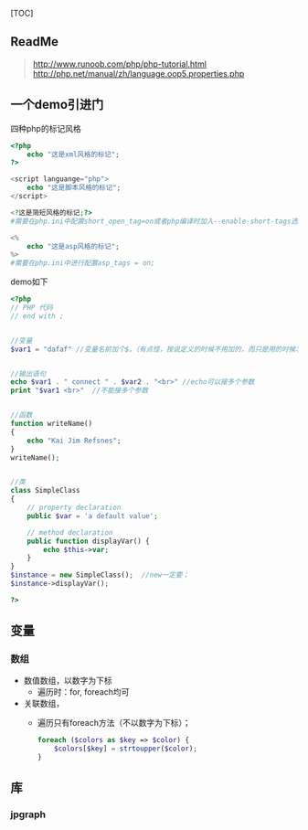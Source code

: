 [TOC]

## ReadMe
> http://www.runoob.com/php/php-tutorial.html
> http://php.net/manual/zh/language.oop5.properties.php

## 一个demo引进门
四种php的标记风格
```php
<?php
	echo "这是xml风格的标记";
?>

<script languange="php">
	echo "这是脚本风格的标记";
</script>

<?这是简短风格的标记;?>
#需要在php.ini中配置short_open_tag=on或者php编译时加入--enable-short-tags选项；

<%
	echo "这是asp风格的标记";
%>
#需要在php.ini中进行配置asp_tags = on;
```


demo如下
```php
<?php
// PHP 代码
// end with ;


//变量
$var1 = "dafaf" //变量名前加个$。（有点怪，按说定义的时候不用加的，而只是用的时候才加）


//输出语句
echo $var1 . " connect " . $var2 . "<br>" //echo可以接多个参数
print "$var1 <br>"  //不能接多个参数


//函数
function writeName()
{
    echo "Kai Jim Refsnes";
}
writeName();


//类
class SimpleClass
{
    // property declaration
    public $var = 'a default value';

    // method declaration
    public function displayVar() {
        echo $this->var;
    }
}
$instance = new SimpleClass();  //new一定要；
$instance->displayVar(); 

?>
```


## 变量
### 数组
- 数值数组，以数字为下标
	- 遍历时：for, foreach均可
- 关联数组，
	- 遍历只有foreach方法（不以数字为下标）；
	
		```php
		foreach ($colors as $key => $color) {
	    	$colors[$key] = strtoupper($color);
		}
		```


## 库
### jpgraph

